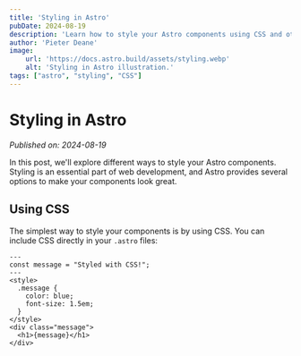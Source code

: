 ```yaml
---
title: 'Styling in Astro'
pubDate: 2024-08-19
description: 'Learn how to style your Astro components using CSS and other styling techniques.'
author: 'Pieter Deane'
image:
    url: 'https://docs.astro.build/assets/styling.webp'
    alt: 'Styling in Astro illustration.'
tags: ["astro", "styling", "CSS"]
---
```


# Styling in Astro

*Published on: 2024-08-19*

In this post, we'll explore different ways to style your Astro components. Styling is an essential part of web development, and Astro provides several options to make your components look great.

## Using CSS

The simplest way to style your components is by using CSS. You can include CSS directly in your `.astro` files:

```astro
---
const message = "Styled with CSS!";
---
<style>
  .message {
    color: blue;
    font-size: 1.5em;
  }
</style>
<div class="message">
  <h1>{message}</h1>
</div>